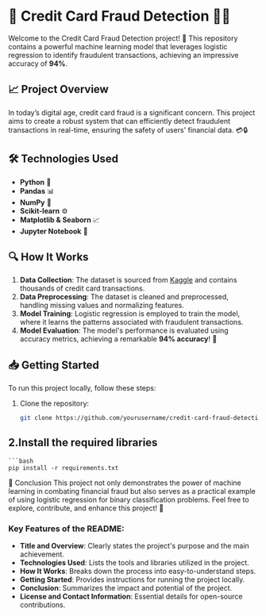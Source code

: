 # 🏦 Credit Card Fraud Detection 🕵️‍♂️

Welcome to the Credit Card Fraud Detection project! 🎉 This repository contains a powerful machine learning model that leverages logistic regression to identify fraudulent transactions, achieving an impressive accuracy of **94%**. 

## 📈 Project Overview
In today’s digital age, credit card fraud is a significant concern. This project aims to create a robust system that can efficiently detect fraudulent transactions in real-time, ensuring the safety of users' financial data. 💳🔒

## 🛠️ Technologies Used
- **Python** 🐍
- **Pandas** 📊
- **NumPy** 🔢
- **Scikit-learn** ⚙️
- **Matplotlib & Seaborn** 📈
- **Jupyter Notebook** 📓

## 🔍 How It Works
1. **Data Collection**: The dataset is sourced from [Kaggle](https://www.kaggle.com/) and contains thousands of credit card transactions.
2. **Data Preprocessing**: The dataset is cleaned and preprocessed, handling missing values and normalizing features.
3. **Model Training**: Logistic regression is employed to train the model, where it learns the patterns associated with fraudulent transactions.
4. **Model Evaluation**: The model's performance is evaluated using accuracy metrics, achieving a remarkable **94% accuracy**! 🎯

## 📥 Getting Started
To run this project locally, follow these steps:
1. Clone the repository: 
   ```bash
   git clone https://github.com/yourusername/credit-card-fraud-detection.git
## 2.Install the required libraries
    ```bash
    pip install -r requirements.txt
🌟 Conclusion
This project not only demonstrates the power of machine learning in combating financial fraud but also serves as a practical example of using logistic regression for binary classification problems. Feel free to explore, contribute, and enhance this project! 🚀


### Key Features of the README:
- **Title and Overview**: Clearly states the project's purpose and the main achievement.
- **Technologies Used**: Lists the tools and libraries utilized in the project.
- **How It Works**: Breaks down the process into easy-to-understand steps.
- **Getting Started**: Provides instructions for running the project locally.
- **Conclusion**: Summarizes the impact and potential of the project.
- **License and Contact Information**: Essential details for open-source contributions.


